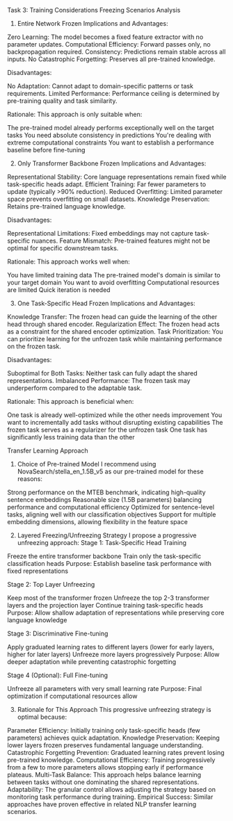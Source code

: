 Task 3: Training Considerations
Freezing Scenarios Analysis
1. Entire Network Frozen
Implications and Advantages:

Zero Learning: The model becomes a fixed feature extractor with no parameter updates.
Computational Efficiency: Forward passes only, no backpropagation required.
Consistency: Predictions remain stable across all inputs.
No Catastrophic Forgetting: Preserves all pre-trained knowledge.

Disadvantages:

No Adaptation: Cannot adapt to domain-specific patterns or task requirements.
Limited Performance: Performance ceiling is determined by pre-training quality and task similarity.

Rationale: This approach is only suitable when:

The pre-trained model already performs exceptionally well on the target tasks
You need absolute consistency in predictions
You're dealing with extreme computational constraints
You want to establish a performance baseline before fine-tuning

2. Only Transformer Backbone Frozen
Implications and Advantages:

Representational Stability: Core language representations remain fixed while task-specific heads adapt.
Efficient Training: Far fewer parameters to update (typically >90% reduction).
Reduced Overfitting: Limited parameter space prevents overfitting on small datasets.
Knowledge Preservation: Retains pre-trained language knowledge.

Disadvantages:

Representational Limitations: Fixed embeddings may not capture task-specific nuances.
Feature Mismatch: Pre-trained features might not be optimal for specific downstream tasks.

Rationale: This approach works well when:

You have limited training data
The pre-trained model's domain is similar to your target domain
You want to avoid overfitting
Computational resources are limited
Quick iteration is needed

3. One Task-Specific Head Frozen
Implications and Advantages:

Knowledge Transfer: The frozen head can guide the learning of the other head through shared encoder.
Regularization Effect: The frozen head acts as a constraint for the shared encoder optimization.
Task Prioritization: You can prioritize learning for the unfrozen task while maintaining performance on the frozen task.

Disadvantages:

Suboptimal for Both Tasks: Neither task can fully adapt the shared representations.
Imbalanced Performance: The frozen task may underperform compared to the adaptable task.

Rationale: This approach is beneficial when:

One task is already well-optimized while the other needs improvement
You want to incrementally add tasks without disrupting existing capabilities
The frozen task serves as a regularizer for the unfrozen task
One task has significantly less training data than the other

Transfer Learning Approach
1. Choice of Pre-trained Model
I recommend using NovaSearch/stella_en_1.5B_v5 as our pre-trained model for these reasons:

Strong performance on the MTEB benchmark, indicating high-quality sentence embeddings
Reasonable size (1.5B parameters) balancing performance and computational efficiency
Optimized for sentence-level tasks, aligning well with our classification objectives
Support for multiple embedding dimensions, allowing flexibility in the feature space

2. Layered Freezing/Unfreezing Strategy
I propose a progressive unfreezing approach:
Stage 1: Task-Specific Head Training

Freeze the entire transformer backbone
Train only the task-specific classification heads
Purpose: Establish baseline task performance with fixed representations

Stage 2: Top Layer Unfreezing

Keep most of the transformer frozen
Unfreeze the top 2-3 transformer layers and the projection layer
Continue training task-specific heads
Purpose: Allow shallow adaptation of representations while preserving core language knowledge

Stage 3: Discriminative Fine-tuning

Apply graduated learning rates to different layers (lower for early layers, higher for later layers)
Unfreeze more layers progressively
Purpose: Allow deeper adaptation while preventing catastrophic forgetting

Stage 4 (Optional): Full Fine-tuning

Unfreeze all parameters with very small learning rate
Purpose: Final optimization if computational resources allow

3. Rationale for This Approach
This progressive unfreezing strategy is optimal because:

Parameter Efficiency: Initially training only task-specific heads (few parameters) achieves quick adaptation.
Knowledge Preservation: Keeping lower layers frozen preserves fundamental language understanding.
Catastrophic Forgetting Prevention: Graduated learning rates prevent losing pre-trained knowledge.
Computational Efficiency: Training progressively from a few to more parameters allows stopping early if performance plateaus.
Multi-Task Balance: This approach helps balance learning between tasks without one dominating the shared representations.
Adaptability: The granular control allows adjusting the strategy based on monitoring task performance during training.
Empirical Success: Similar approaches have proven effective in related NLP transfer learning scenarios.
